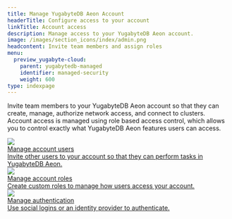 ```yaml
---
title: Manage YugabyteDB Aeon Account
headerTitle: Configure access to your account
linkTitle: Account access
description: Manage access to your YugabyteDB Aeon account.
image: /images/section_icons/index/admin.png
headcontent: Invite team members and assign roles
menu:
  preview_yugabyte-cloud:
    parent: yugabytedb-managed
    identifier: managed-security
    weight: 600
type: indexpage
---
```


Invite team members to your YugabyteDB Aeon account so that they can create, manage, authorize network access, and connect to clusters. Account access is managed using role based access control, which allows you to control exactly what YugabyteDB Aeon features users can access.

<div class="row">

  <div class="col-12 col-md-6 col-lg-12 col-xl-6">
    <a class="section-link icon-offset" href="manage-access/">
      <div class="head">
        <img class="icon" src="/images/section_icons/secure/grant-permissions.png" aria-hidden="true" />
        <div class="title">Manage account users</div>
      </div>
      <div class="body">
        Invite other users to your account so that they can perform tasks in YugabyteDB Aeon.
      </div>
    </a>
  </div>

  <div class="col-12 col-md-6 col-lg-12 col-xl-6">
    <a class="section-link icon-offset" href="managed-roles/">
      <div class="head">
        <img class="icon" src="/images/section_icons/secure/create-roles.png" aria-hidden="true" />
        <div class="title">Manage account roles</div>
      </div>
      <div class="body">
        Create custom roles to manage how users access your account.
      </div>
    </a>
  </div>

  <div class="col-12 col-md-6 col-lg-12 col-xl-6">
    <a class="section-link icon-offset" href="managed-authentication/">
      <div class="head">
        <img class="icon" src="/images/section_icons/secure/authentication.png" aria-hidden="true" />
        <div class="title">Manage authentication</div>
      </div>
      <div class="body">
        Use social logins or an identity provider to authenticate.
      </div>
    </a>
  </div>

</div>
